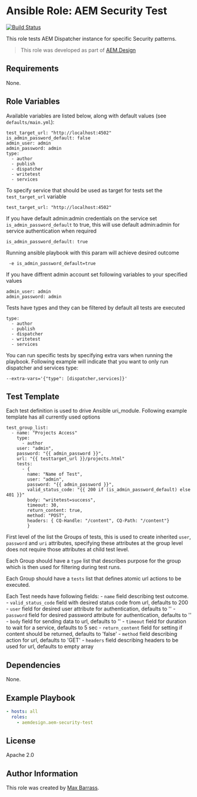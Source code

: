 # Ansible Role: AEM Security Test

[![Build Status](https://travis-ci.org/aemdesign/ansible-role-aem-security-test.svg?branch=master)](https://travis-ci.org/aemdesign/ansible-role-aem-security-test)

This role tests AEM Dispatcher instance for specific Security patterns.
> This role was developed as part of
> [AEM.Design](http://aem.design/)

## Requirements

None.

## Role Variables

Available variables are listed below, along with default values (see `defaults/main.yml`):

    test_target_url: "http://localhost:4502"
    is_admin_password_default: false
    admin_user: admin
    admin_password: admin
    type:
      - author
      - publish
      - dispatcher
      - writetest
      - services
    
To specify service that should be used as target for tests set the ```test_target_url``` variable

    test_target_url: "http://localhost:4502"

If you have default admin:admin credentials on the service set ```is_admin_password_default``` to true, this will use default admin:admin for service authentication when required

    is_admin_password_default: true

Running ansible playbook with this param will achieve desired outcome

     -e is_admin_password_default=true


If you have diffrent admin account set following variables to your specified values

    admin_user: admin
    admin_password: admin
    

Tests have types and they can be filtered by default all tests are executed

    type:
      - author
      - publish
      - dispatcher
      - writetest
      - services

You can run specific tests by specifying extra vars when running the playbook.
Following example will indicate that you want to only run dispatcher and services type:

    --extra-vars='{"type": [dispatcher,services]}'



## Test Template

Each test definition is used to drive Ansible uri_module. Following example template has all currently used options 

    test_group_list:
      - name: "Projects Access"
        type:
          - author
        user: "admin", 
        password: "{{ admin_password }}", 
        url: "{{ testtarget_url }}/projects.html"
        tests:
          - { 
            name: "Name of Test",
            user: "admin", 
            password: "{{ admin_password }}", 
            valid_status_code: "{{ 200 if (is_admin_password_default) else 401 }}" 
            body: "writetest=success", 
            timeout: 30,
            return_content: true,
            method: "POST",
            headers: { CQ-Handle: "/content", CQ-Path: "/content"}
            }

First level of the list the Groups of tests, this is used to create inherited ```user```, ```password``` and ```uri``` attributes, specifying these attributes at the group level does not require those attributes at child test level.

Each Group should have a ```type``` list that describes purpose for the group which is then used for filtering during test runs. 

Each Group should have a ```tests``` list that defines atomic url actions to be executed.

Each Test needs have following fields:
    - ```name``` field describing test outcome.
    - ```valid_status_code``` field with desired status code from url, defaults to 200
    - ```user``` field for desired user attribute for authentication, defaults to ''
    - ```password``` field for desired password attribute for authentication, defaults to ''
    - ```body``` field for sending data to url, defaults to ''
    - ```timeout``` field for duration to wait for a service, defaults to 5 sec
    - ```return_content``` field for setting if content should be returned, defaults to 'false'
    - ```method``` field describing action for url, defaults to 'GET'
    - ```headers``` field describing headers to be used for url, defaults to empty array
 

## Dependencies

None.

## Example Playbook

```yaml
- hosts: all
  roles:
    - aemdesign.aem-security-test
```

## License

Apache 2.0

## Author Information

This role was created by [Max Barrass](https://aem.design/).